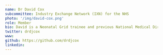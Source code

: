 ```yaml
---
name: Dr David Cox
subcommittee: Industry Exchange Network (IXN) for the NHS
photo: '/img/david-cox.png'
role: Member
bio: David is a Neonatal Grid trainee and previous National Medical Director’s Clinical Fellow, performing work to develop better education and training around digital healthcare technologies. His work aims to support clinicians in gaining and using skills around healthcare technologies, and to promote better collaboration between the NHS, academia and industry. His long-term, collaborative, objective is to help devise and implement a strategy to make the NHS the world’s most future-facing health workforce. David has a PhD in the computational modelling of neonatal imaging datasets, and has worked as the Clinical Fellow for the Artificial Intelligence and Robotics workstream of the Topol Review – culminating in the recent publication of the Topol Review. As well as being a member of the committee for the IXN for the NHS, David is Clinical Lead for a collaboration between the DRIVE initiative (Digital Research, Informatics and Virtual Environments) at Great Ormond Street Hospitals for Children NHS Trust and Health Education England which is exploring new educational and training opportunities for a multi-professional healthcare workforce; he is part of the National AHSN AI Initiative Core Advisory Group, and on the NHS Clinical Entrepreneur Programme. 
twitter: drdjcox
www: 
github: https://github.com/drdjcox
linkedin: 
---
```

